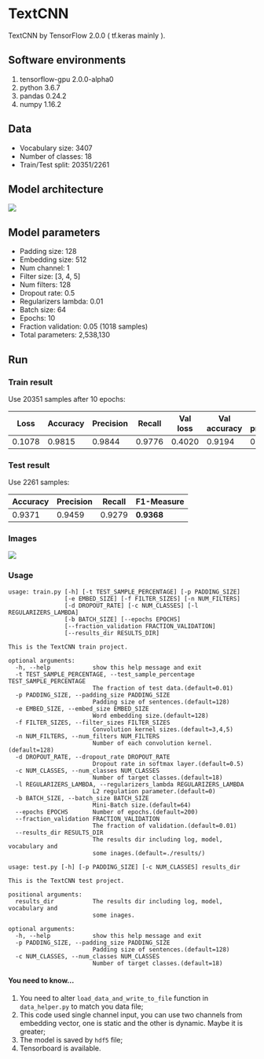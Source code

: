 # TextCNN
TextCNN by TensorFlow 2.0.0 ( tf.keras mainly ).
## Software environments
1. tensorflow-gpu 2.0.0-alpha0
2. python 3.6.7
3. pandas 0.24.2
4. numpy 1.16.2

## Data
- Vocabulary size: 3407
- Number of classes: 18
- Train/Test split: 20351/2261

## Model architecture
![](https://ws1.sinaimg.cn/large/006tNc79gy1g2e66v8qatj311q0okao2.jpg)

## Model parameters
- Padding size: 128
- Embedding size: 512
- Num channel: 1
- Filter size: [3, 4, 5]
- Num filters: 128
- Dropout rate: 0.5
- Regularizers lambda: 0.01
- Batch size: 64
- Epochs: 10
- Fraction validation: 0.05 (1018 samples)
- Total parameters: 2,538,130

## Run
### Train result
Use 20351 samples after 10 epochs:

| Loss | Accuracy | Precision | Recall | Val loss | Val accuracy | Val precision | Val recall |
| --- | --- | --- | --- | --- | --- | --- | --- |
| 0.1078 | 0.9815 | 0.9844 | 0.9776 | 0.4020 | 0.9194 | 0.9292 | 0.9155 |
### Test result
Use 2261 samples:

| Accuracy | Precision | Recall | F1-Measure |
| --- | --- | --- | --- |
| 0.9371 | 0.9459 | 0.9279 | **0.9368** |
### Images
![](https://ws2.sinaimg.cn/large/006tNc79gy1g2e65013p0j30ew0k2dhp.jpg)

### Usage
```
usage: train.py [-h] [-t TEST_SAMPLE_PERCENTAGE] [-p PADDING_SIZE]
                [-e EMBED_SIZE] [-f FILTER_SIZES] [-n NUM_FILTERS]
                [-d DROPOUT_RATE] [-c NUM_CLASSES] [-l REGULARIZERS_LAMBDA]
                [-b BATCH_SIZE] [--epochs EPOCHS]
                [--fraction_validation FRACTION_VALIDATION]
                [--results_dir RESULTS_DIR]

This is the TextCNN train project.

optional arguments:
  -h, --help            show this help message and exit
  -t TEST_SAMPLE_PERCENTAGE, --test_sample_percentage TEST_SAMPLE_PERCENTAGE
                        The fraction of test data.(default=0.01)
  -p PADDING_SIZE, --padding_size PADDING_SIZE
                        Padding size of sentences.(default=128)
  -e EMBED_SIZE, --embed_size EMBED_SIZE
                        Word embedding size.(default=128)
  -f FILTER_SIZES, --filter_sizes FILTER_SIZES
                        Convolution kernel sizes.(default=3,4,5)
  -n NUM_FILTERS, --num_filters NUM_FILTERS
                        Number of each convolution kernel.(default=128)
  -d DROPOUT_RATE, --dropout_rate DROPOUT_RATE
                        Dropout rate in softmax layer.(default=0.5)
  -c NUM_CLASSES, --num_classes NUM_CLASSES
                        Number of target classes.(default=18)
  -l REGULARIZERS_LAMBDA, --regularizers_lambda REGULARIZERS_LAMBDA
                        L2 regulation parameter.(default=0)
  -b BATCH_SIZE, --batch_size BATCH_SIZE
                        Mini-Batch size.(default=64)
  --epochs EPOCHS       Number of epochs.(default=200)
  --fraction_validation FRACTION_VALIDATION
                        The fraction of validation.(default=0.01)
  --results_dir RESULTS_DIR
                        The results dir including log, model, vocabulary and
                        some inages.(default=./results/)
```

```
usage: test.py [-h] [-p PADDING_SIZE] [-c NUM_CLASSES] results_dir

This is the TextCNN test project.

positional arguments:
  results_dir           The results dir including log, model, vocabulary and
                        some inages.

optional arguments:
  -h, --help            show this help message and exit
  -p PADDING_SIZE, --padding_size PADDING_SIZE
                        Padding size of sentences.(default=128)
  -c NUM_CLASSES, --num_classes NUM_CLASSES
                        Number of target classes.(default=18)
```
#### You need to know...
1. You need to alter `load_data_and_write_to_file` function in `data_helper.py` to match you data file;
2. This code used single channel input, you can use two channels from embedding vector, one is static and the other is dynamic. Maybe it is greater;
3. The model is saved by `hdf5` file;
4. Tensorboard is available.
